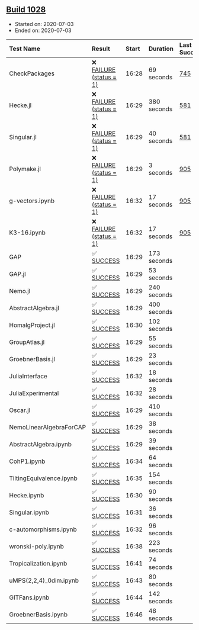 ## [Build 1028](https://oscarci.mathematik.uni-kl.de/job/oscar-julia-1.4/1028/)

* Started on: 2020-07-03
* Ended on: 2020-07-03

| Test Name    | Result | Start | Duration | Last Success | First Failure |
|:-------------|:-------|:------|:---------|:-------------|:--------------|
| CheckPackages | ❌ [FAILURE (status = 1)](https://oscarci.mathematik.uni-kl.de/job/oscar-julia-1.4/1028/artifact/logs/build-1028/CheckPackages.log) | 16:28 | 69 seconds | [745](https://oscarci.mathematik.uni-kl.de/job/oscar-julia-1.4/745/) | [746](https://oscarci.mathematik.uni-kl.de/job/oscar-julia-1.4/746/) |
| Hecke.jl | ❌ [FAILURE (status = 1)](https://oscarci.mathematik.uni-kl.de/job/oscar-julia-1.4/1028/artifact/logs/build-1028/Hecke.jl.log) | 16:29 | 380 seconds | [581](https://oscarci.mathematik.uni-kl.de/job/oscar-julia-1.4/581/) | [582](https://oscarci.mathematik.uni-kl.de/job/oscar-julia-1.4/582/) |
| Singular.jl | ❌ [FAILURE (status = 1)](https://oscarci.mathematik.uni-kl.de/job/oscar-julia-1.4/1028/artifact/logs/build-1028/Singular.jl.log) | 16:29 | 40 seconds | [581](https://oscarci.mathematik.uni-kl.de/job/oscar-julia-1.4/581/) | [582](https://oscarci.mathematik.uni-kl.de/job/oscar-julia-1.4/582/) |
| Polymake.jl | ❌ [FAILURE (status = 1)](https://oscarci.mathematik.uni-kl.de/job/oscar-julia-1.4/1028/artifact/logs/build-1028/Polymake.jl.log) | 16:29 | 3 seconds | [905](https://oscarci.mathematik.uni-kl.de/job/oscar-julia-1.4/905/) | [907](https://oscarci.mathematik.uni-kl.de/job/oscar-julia-1.4/907/) |
| g-vectors.ipynb | ❌ [FAILURE (status = 1)](https://oscarci.mathematik.uni-kl.de/job/oscar-julia-1.4/1028/artifact/logs/build-1028/g-vectors.ipynb.log) | 16:32 | 17 seconds | [905](https://oscarci.mathematik.uni-kl.de/job/oscar-julia-1.4/905/) | [907](https://oscarci.mathematik.uni-kl.de/job/oscar-julia-1.4/907/) |
| K3-16.ipynb | ❌ [FAILURE (status = 1)](https://oscarci.mathematik.uni-kl.de/job/oscar-julia-1.4/1028/artifact/logs/build-1028/K3-16.ipynb.log) | 16:32 | 17 seconds | [905](https://oscarci.mathematik.uni-kl.de/job/oscar-julia-1.4/905/) | [907](https://oscarci.mathematik.uni-kl.de/job/oscar-julia-1.4/907/) |
| GAP | ✅ [SUCCESS](https://oscarci.mathematik.uni-kl.de/job/oscar-julia-1.4/1028/artifact/logs/build-1028/GAP.log) | 16:29 | 173 seconds |  |  |
| GAP.jl | ✅ [SUCCESS](https://oscarci.mathematik.uni-kl.de/job/oscar-julia-1.4/1028/artifact/logs/build-1028/GAP.jl.log) | 16:29 | 53 seconds |  |  |
| Nemo.jl | ✅ [SUCCESS](https://oscarci.mathematik.uni-kl.de/job/oscar-julia-1.4/1028/artifact/logs/build-1028/Nemo.jl.log) | 16:29 | 240 seconds |  |  |
| AbstractAlgebra.jl | ✅ [SUCCESS](https://oscarci.mathematik.uni-kl.de/job/oscar-julia-1.4/1028/artifact/logs/build-1028/AbstractAlgebra.jl.log) | 16:29 | 400 seconds |  |  |
| HomalgProject.jl | ✅ [SUCCESS](https://oscarci.mathematik.uni-kl.de/job/oscar-julia-1.4/1028/artifact/logs/build-1028/HomalgProject.jl.log) | 16:30 | 102 seconds |  |  |
| GroupAtlas.jl | ✅ [SUCCESS](https://oscarci.mathematik.uni-kl.de/job/oscar-julia-1.4/1028/artifact/logs/build-1028/GroupAtlas.jl.log) | 16:29 | 55 seconds |  |  |
| GroebnerBasis.jl | ✅ [SUCCESS](https://oscarci.mathematik.uni-kl.de/job/oscar-julia-1.4/1028/artifact/logs/build-1028/GroebnerBasis.jl.log) | 16:29 | 23 seconds |  |  |
| JuliaInterface | ✅ [SUCCESS](https://oscarci.mathematik.uni-kl.de/job/oscar-julia-1.4/1028/artifact/logs/build-1028/JuliaInterface.log) | 16:32 | 18 seconds |  |  |
| JuliaExperimental | ✅ [SUCCESS](https://oscarci.mathematik.uni-kl.de/job/oscar-julia-1.4/1028/artifact/logs/build-1028/JuliaExperimental.log) | 16:32 | 28 seconds |  |  |
| Oscar.jl | ✅ [SUCCESS](https://oscarci.mathematik.uni-kl.de/job/oscar-julia-1.4/1028/artifact/logs/build-1028/Oscar.jl.log) | 16:29 | 410 seconds |  |  |
| NemoLinearAlgebraForCAP | ✅ [SUCCESS](https://oscarci.mathematik.uni-kl.de/job/oscar-julia-1.4/1028/artifact/logs/build-1028/NemoLinearAlgebraForCAP.log) | 16:29 | 38 seconds |  |  |
| AbstractAlgebra.ipynb | ✅ [SUCCESS](https://oscarci.mathematik.uni-kl.de/job/oscar-julia-1.4/1028/artifact/logs/build-1028/AbstractAlgebra.ipynb.log) | 16:29 | 39 seconds |  |  |
| CohP1.ipynb | ✅ [SUCCESS](https://oscarci.mathematik.uni-kl.de/job/oscar-julia-1.4/1028/artifact/logs/build-1028/CohP1.ipynb.log) | 16:34 | 64 seconds |  |  |
| TiltingEquivalence.ipynb | ✅ [SUCCESS](https://oscarci.mathematik.uni-kl.de/job/oscar-julia-1.4/1028/artifact/logs/build-1028/TiltingEquivalence.ipynb.log) | 16:35 | 154 seconds |  |  |
| Hecke.ipynb | ✅ [SUCCESS](https://oscarci.mathematik.uni-kl.de/job/oscar-julia-1.4/1028/artifact/logs/build-1028/Hecke.ipynb.log) | 16:30 | 90 seconds |  |  |
| Singular.ipynb | ✅ [SUCCESS](https://oscarci.mathematik.uni-kl.de/job/oscar-julia-1.4/1028/artifact/logs/build-1028/Singular.ipynb.log) | 16:31 | 36 seconds |  |  |
| c-automorphisms.ipynb | ✅ [SUCCESS](https://oscarci.mathematik.uni-kl.de/job/oscar-julia-1.4/1028/artifact/logs/build-1028/c-automorphisms.ipynb.log) | 16:32 | 96 seconds |  |  |
| wronski-poly.ipynb | ✅ [SUCCESS](https://oscarci.mathematik.uni-kl.de/job/oscar-julia-1.4/1028/artifact/logs/build-1028/wronski-poly.ipynb.log) | 16:38 | 223 seconds |  |  |
| Tropicalization.ipynb | ✅ [SUCCESS](https://oscarci.mathematik.uni-kl.de/job/oscar-julia-1.4/1028/artifact/logs/build-1028/Tropicalization.ipynb.log) | 16:41 | 74 seconds |  |  |
| uMPS(2,2,4)_0dim.ipynb | ✅ [SUCCESS](https://oscarci.mathematik.uni-kl.de/job/oscar-julia-1.4/1028/artifact/logs/build-1028/uMPS-2-2-4-_0dim.ipynb.log) | 16:43 | 80 seconds |  |  |
| GITFans.ipynb | ✅ [SUCCESS](https://oscarci.mathematik.uni-kl.de/job/oscar-julia-1.4/1028/artifact/logs/build-1028/GITFans.ipynb.log) | 16:44 | 142 seconds |  |  |
| GroebnerBasis.ipynb | ✅ [SUCCESS](https://oscarci.mathematik.uni-kl.de/job/oscar-julia-1.4/1028/artifact/logs/build-1028/GroebnerBasis.ipynb.log) | 16:46 | 48 seconds |  |  |
